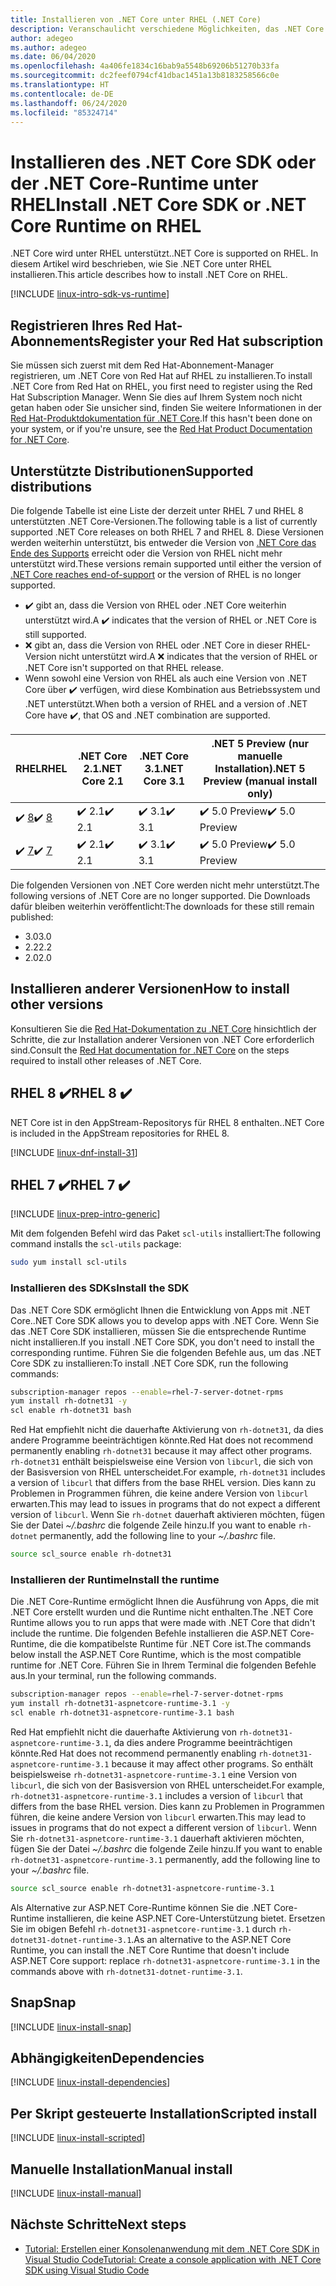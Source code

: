 ```yaml
---
title: Installieren von .NET Core unter RHEL (.NET Core)
description: Veranschaulicht verschiedene Möglichkeiten, das .NET Core SDK und die NET Core-Runtime unter RHEL zu installieren.
author: adegeo
ms.author: adegeo
ms.date: 06/04/2020
ms.openlocfilehash: 4a406fe1834c16bab9a5548b69206b51270b33fa
ms.sourcegitcommit: dc2feef0794cf41dbac1451a13b8183258566c0e
ms.translationtype: HT
ms.contentlocale: de-DE
ms.lasthandoff: 06/24/2020
ms.locfileid: "85324714"
---
```

# <a name="install-net-core-sdk-or-net-core-runtime-on-rhel"></a><span data-ttu-id="38743-103">Installieren des .NET Core SDK oder der .NET Core-Runtime unter RHEL</span><span class="sxs-lookup"><span data-stu-id="38743-103">Install .NET Core SDK or .NET Core Runtime on RHEL</span></span>

<span data-ttu-id="38743-104">.NET Core wird unter RHEL unterstützt.</span><span class="sxs-lookup"><span data-stu-id="38743-104">.NET Core is supported on RHEL.</span></span> <span data-ttu-id="38743-105">In diesem Artikel wird beschrieben, wie Sie .NET Core unter RHEL installieren.</span><span class="sxs-lookup"><span data-stu-id="38743-105">This article describes how to install .NET Core on RHEL.</span></span>

[!INCLUDE [linux-intro-sdk-vs-runtime](includes/linux-intro-sdk-vs-runtime.md)]

## <a name="register-your-red-hat-subscription"></a><span data-ttu-id="38743-106">Registrieren Ihres Red Hat-Abonnements</span><span class="sxs-lookup"><span data-stu-id="38743-106">Register your Red Hat subscription</span></span>

<span data-ttu-id="38743-107">Sie müssen sich zuerst mit dem Red Hat-Abonnement-Manager registrieren, um .NET Core von Red Hat auf RHEL zu installieren.</span><span class="sxs-lookup"><span data-stu-id="38743-107">To install .NET Core from Red Hat on RHEL, you first need to register using the Red Hat Subscription Manager.</span></span> <span data-ttu-id="38743-108">Wenn Sie dies auf Ihrem System noch nicht getan haben oder Sie unsicher sind, finden Sie weitere Informationen in der [Red Hat-Produktdokumentation für .NET Core](https://access.redhat.com/documentation/net_core/).</span><span class="sxs-lookup"><span data-stu-id="38743-108">If this hasn't been done on your system, or if you're unsure, see the [Red Hat Product Documentation for .NET Core](https://access.redhat.com/documentation/net_core/).</span></span>

## <a name="supported-distributions"></a><span data-ttu-id="38743-109">Unterstützte Distributionen</span><span class="sxs-lookup"><span data-stu-id="38743-109">Supported distributions</span></span>

<span data-ttu-id="38743-110">Die folgende Tabelle ist eine Liste der derzeit unter RHEL 7 und RHEL 8 unterstützten .NET Core-Versionen.</span><span class="sxs-lookup"><span data-stu-id="38743-110">The following table is a list of currently supported .NET Core releases on both RHEL 7 and RHEL 8.</span></span> <span data-ttu-id="38743-111">Diese Versionen werden weiterhin unterstützt, bis entweder die Version von [.NET Core das Ende des Supports](https://dotnet.microsoft.com/platform/support/policy/dotnet-core) erreicht oder die Version von RHEL nicht mehr unterstützt wird.</span><span class="sxs-lookup"><span data-stu-id="38743-111">These versions remain supported until either the version of [.NET Core reaches end-of-support](https://dotnet.microsoft.com/platform/support/policy/dotnet-core) or the version of RHEL is no longer supported.</span></span>

- <span data-ttu-id="38743-112">✔️ gibt an, dass die Version von RHEL oder .NET Core weiterhin unterstützt wird.</span><span class="sxs-lookup"><span data-stu-id="38743-112">A ✔️ indicates that the version of RHEL or .NET Core is still supported.</span></span>
- <span data-ttu-id="38743-113">❌ gibt an, dass die Version von RHEL oder .NET Core in dieser RHEL-Version nicht unterstützt wird.</span><span class="sxs-lookup"><span data-stu-id="38743-113">A ❌ indicates that the version of RHEL or .NET Core isn't supported on that RHEL release.</span></span>
- <span data-ttu-id="38743-114">Wenn sowohl eine Version von RHEL als auch eine Version von .NET Core über ✔️ verfügen, wird diese Kombination aus Betriebssystem und .NET unterstützt.</span><span class="sxs-lookup"><span data-stu-id="38743-114">When both a version of RHEL and a version of .NET Core have ✔️, that OS and .NET combination are supported.</span></span>

| <span data-ttu-id="38743-115">RHEL</span><span class="sxs-lookup"><span data-stu-id="38743-115">RHEL</span></span>                   | <span data-ttu-id="38743-116">.NET Core 2.1</span><span class="sxs-lookup"><span data-stu-id="38743-116">.NET Core 2.1</span></span> | <span data-ttu-id="38743-117">.NET Core 3.1</span><span class="sxs-lookup"><span data-stu-id="38743-117">.NET Core 3.1</span></span> | <span data-ttu-id="38743-118">.NET 5 Preview (nur manuelle Installation)</span><span class="sxs-lookup"><span data-stu-id="38743-118">.NET 5 Preview (manual install only)</span></span> |
|--------------------------|---------------|---------------|----------------|
| <span data-ttu-id="38743-119">✔️ [8](#rhel-8-)</span><span class="sxs-lookup"><span data-stu-id="38743-119">✔️ [8](#rhel-8-)</span></span> | <span data-ttu-id="38743-120">✔️ 2.1</span><span class="sxs-lookup"><span data-stu-id="38743-120">✔️ 2.1</span></span>        | <span data-ttu-id="38743-121">✔️ 3.1</span><span class="sxs-lookup"><span data-stu-id="38743-121">✔️ 3.1</span></span>        | <span data-ttu-id="38743-122">✔️ 5.0 Preview</span><span class="sxs-lookup"><span data-stu-id="38743-122">✔️ 5.0 Preview</span></span> |
| <span data-ttu-id="38743-123">✔️ [7](#rhel-7-)</span><span class="sxs-lookup"><span data-stu-id="38743-123">✔️ [7](#rhel-7-)</span></span> | <span data-ttu-id="38743-124">✔️ 2.1</span><span class="sxs-lookup"><span data-stu-id="38743-124">✔️ 2.1</span></span>        | <span data-ttu-id="38743-125">✔️ 3.1</span><span class="sxs-lookup"><span data-stu-id="38743-125">✔️ 3.1</span></span>        | <span data-ttu-id="38743-126">✔️ 5.0 Preview</span><span class="sxs-lookup"><span data-stu-id="38743-126">✔️ 5.0 Preview</span></span> |

<span data-ttu-id="38743-127">Die folgenden Versionen von .NET Core werden nicht mehr unterstützt.</span><span class="sxs-lookup"><span data-stu-id="38743-127">The following versions of .NET Core are no longer supported.</span></span> <span data-ttu-id="38743-128">Die Downloads dafür bleiben weiterhin veröffentlicht:</span><span class="sxs-lookup"><span data-stu-id="38743-128">The downloads for these still remain published:</span></span>

- <span data-ttu-id="38743-129">3.0</span><span class="sxs-lookup"><span data-stu-id="38743-129">3.0</span></span>
- <span data-ttu-id="38743-130">2.2</span><span class="sxs-lookup"><span data-stu-id="38743-130">2.2</span></span>
- <span data-ttu-id="38743-131">2.0</span><span class="sxs-lookup"><span data-stu-id="38743-131">2.0</span></span>

## <a name="how-to-install-other-versions"></a><span data-ttu-id="38743-132">Installieren anderer Versionen</span><span class="sxs-lookup"><span data-stu-id="38743-132">How to install other versions</span></span>

<span data-ttu-id="38743-133">Konsultieren Sie die [Red Hat-Dokumentation zu .NET Core](https://access.redhat.com/documentation/net_core/) hinsichtlich der Schritte, die zur Installation anderer Versionen von .NET Core erforderlich sind.</span><span class="sxs-lookup"><span data-stu-id="38743-133">Consult the [Red Hat documentation for .NET Core](https://access.redhat.com/documentation/net_core/) on the steps required to install other releases of .NET Core.</span></span>

## <a name="rhel-8-"></a><span data-ttu-id="38743-134">RHEL 8 ✔️</span><span class="sxs-lookup"><span data-stu-id="38743-134">RHEL 8 ✔️</span></span>

<span data-ttu-id="38743-135">NET Core ist in den AppStream-Repositorys für RHEL 8 enthalten.</span><span class="sxs-lookup"><span data-stu-id="38743-135">.NET Core is included in the AppStream repositories for RHEL 8.</span></span>

[!INCLUDE [linux-dnf-install-31](includes/linux-install-31-dnf.md)]

## <a name="rhel-7-"></a><span data-ttu-id="38743-136">RHEL 7 ✔️</span><span class="sxs-lookup"><span data-stu-id="38743-136">RHEL 7 ✔️</span></span>

[!INCLUDE [linux-prep-intro-generic](includes/linux-prep-intro-generic.md)]

<span data-ttu-id="38743-137">Mit dem folgenden Befehl wird das Paket `scl-utils` installiert:</span><span class="sxs-lookup"><span data-stu-id="38743-137">The following command installs the `scl-utils` package:</span></span>

```bash
sudo yum install scl-utils
```

### <a name="install-the-sdk"></a><span data-ttu-id="38743-138">Installieren des SDKs</span><span class="sxs-lookup"><span data-stu-id="38743-138">Install the SDK</span></span>

<span data-ttu-id="38743-139">Das .NET Core SDK ermöglicht Ihnen die Entwicklung von Apps mit .NET Core.</span><span class="sxs-lookup"><span data-stu-id="38743-139">.NET Core SDK allows you to develop apps with .NET Core.</span></span> <span data-ttu-id="38743-140">Wenn Sie das .NET Core SDK installieren, müssen Sie die entsprechende Runtime nicht installieren.</span><span class="sxs-lookup"><span data-stu-id="38743-140">If you install .NET Core SDK, you don't need to install the corresponding runtime.</span></span> <span data-ttu-id="38743-141">Führen Sie die folgenden Befehle aus, um das .NET Core SDK zu installieren:</span><span class="sxs-lookup"><span data-stu-id="38743-141">To install .NET Core SDK, run the following commands:</span></span>

```bash
subscription-manager repos --enable=rhel-7-server-dotnet-rpms
yum install rh-dotnet31 -y
scl enable rh-dotnet31 bash
```

<span data-ttu-id="38743-142">Red Hat empfiehlt nicht die dauerhafte Aktivierung von `rh-dotnet31`, da dies andere Programme beeinträchtigen könnte.</span><span class="sxs-lookup"><span data-stu-id="38743-142">Red Hat does not recommend permanently enabling `rh-dotnet31` because it may affect other programs.</span></span> <span data-ttu-id="38743-143">`rh-dotnet31` enthält beispielsweise eine Version von `libcurl`, die sich von der Basisversion von RHEL unterscheidet.</span><span class="sxs-lookup"><span data-stu-id="38743-143">For example, `rh-dotnet31` includes a version of `libcurl` that differs from the base RHEL version.</span></span> <span data-ttu-id="38743-144">Dies kann zu Problemen in Programmen führen, die keine andere Version von `libcurl` erwarten.</span><span class="sxs-lookup"><span data-stu-id="38743-144">This may lead to issues in programs that do not expect a different version of `libcurl`.</span></span> <span data-ttu-id="38743-145">Wenn Sie `rh-dotnet` dauerhaft aktivieren möchten, fügen Sie der Datei _~/.bashrc_ die folgende Zeile hinzu.</span><span class="sxs-lookup"><span data-stu-id="38743-145">If you want to enable `rh-dotnet` permanently, add the following line to your _~/.bashrc_ file.</span></span>

```bash
source scl_source enable rh-dotnet31
```

### <a name="install-the-runtime"></a><span data-ttu-id="38743-146">Installieren der Runtime</span><span class="sxs-lookup"><span data-stu-id="38743-146">Install the runtime</span></span>

<span data-ttu-id="38743-147">Die .NET Core-Runtime ermöglicht Ihnen die Ausführung von Apps, die mit .NET Core erstellt wurden und die Runtime nicht enthalten.</span><span class="sxs-lookup"><span data-stu-id="38743-147">The .NET Core Runtime allows you to run apps that were made with .NET Core that didn't include the runtime.</span></span> <span data-ttu-id="38743-148">Die folgenden Befehle installieren die ASP.NET Core-Runtime, die die kompatibelste Runtime für .NET Core ist.</span><span class="sxs-lookup"><span data-stu-id="38743-148">The commands below install the ASP.NET Core Runtime, which is the most compatible runtime for .NET Core.</span></span> <span data-ttu-id="38743-149">Führen Sie in Ihrem Terminal die folgenden Befehle aus.</span><span class="sxs-lookup"><span data-stu-id="38743-149">In your terminal, run the following commands.</span></span>

```bash
subscription-manager repos --enable=rhel-7-server-dotnet-rpms
yum install rh-dotnet31-aspnetcore-runtime-3.1 -y
scl enable rh-dotnet31-aspnetcore-runtime-3.1 bash
```

<span data-ttu-id="38743-150">Red Hat empfiehlt nicht die dauerhafte Aktivierung von `rh-dotnet31-aspnetcore-runtime-3.1`, da dies andere Programme beeinträchtigen könnte.</span><span class="sxs-lookup"><span data-stu-id="38743-150">Red Hat does not recommend permanently enabling `rh-dotnet31-aspnetcore-runtime-3.1` because it may affect other programs.</span></span> <span data-ttu-id="38743-151">So enthält beispielsweise `rh-dotnet31-aspnetcore-runtime-3.1` eine Version von `libcurl`, die sich von der Basisversion von RHEL unterscheidet.</span><span class="sxs-lookup"><span data-stu-id="38743-151">For example, `rh-dotnet31-aspnetcore-runtime-3.1` includes a version of `libcurl` that differs from the base RHEL version.</span></span> <span data-ttu-id="38743-152">Dies kann zu Problemen in Programmen führen, die keine andere Version von `libcurl` erwarten.</span><span class="sxs-lookup"><span data-stu-id="38743-152">This may lead to issues in programs that do not expect a different version of `libcurl`.</span></span> <span data-ttu-id="38743-153">Wenn Sie `rh-dotnet31-aspnetcore-runtime-3.1` dauerhaft aktivieren möchten, fügen Sie der Datei _~/.bashrc_ die folgende Zeile hinzu.</span><span class="sxs-lookup"><span data-stu-id="38743-153">If you want to enable `rh-dotnet31-aspnetcore-runtime-3.1` permanently, add the following line to your _~/.bashrc_ file.</span></span>

```bash
source scl_source enable rh-dotnet31-aspnetcore-runtime-3.1
```

<span data-ttu-id="38743-154">Als Alternative zur ASP.NET Core-Runtime können Sie die .NET Core-Runtime installieren, die keine ASP.NET Core-Unterstützung bietet. Ersetzen Sie im obigen Befehl `rh-dotnet31-aspnetcore-runtime-3.1` durch `rh-dotnet31-dotnet-runtime-3.1`.</span><span class="sxs-lookup"><span data-stu-id="38743-154">As an alternative to the ASP.NET Core Runtime, you can install the .NET Core Runtime that doesn't include ASP.NET Core support: replace `rh-dotnet31-aspnetcore-runtime-3.1` in the commands above with `rh-dotnet31-dotnet-runtime-3.1`.</span></span>

## <a name="snap"></a><span data-ttu-id="38743-155">Snap</span><span class="sxs-lookup"><span data-stu-id="38743-155">Snap</span></span>

[!INCLUDE [linux-install-snap](includes/linux-install-snap.md)]

## <a name="dependencies"></a><span data-ttu-id="38743-156">Abhängigkeiten</span><span class="sxs-lookup"><span data-stu-id="38743-156">Dependencies</span></span>

[!INCLUDE [linux-install-dependencies](includes/linux-install-dependencies.md)]

## <a name="scripted-install"></a><span data-ttu-id="38743-157">Per Skript gesteuerte Installation</span><span class="sxs-lookup"><span data-stu-id="38743-157">Scripted install</span></span>

[!INCLUDE [linux-install-scripted](includes/linux-install-scripted.md)]

## <a name="manual-install"></a><span data-ttu-id="38743-158">Manuelle Installation</span><span class="sxs-lookup"><span data-stu-id="38743-158">Manual install</span></span>

[!INCLUDE [linux-install-manual](includes/linux-install-manual.md)]

## <a name="next-steps"></a><span data-ttu-id="38743-159">Nächste Schritte</span><span class="sxs-lookup"><span data-stu-id="38743-159">Next steps</span></span>

- [<span data-ttu-id="38743-160">Tutorial: Erstellen einer Konsolenanwendung mit dem .NET Core SDK in Visual Studio Code</span><span class="sxs-lookup"><span data-stu-id="38743-160">Tutorial: Create a console application with .NET Core SDK using Visual Studio Code</span></span>](../tutorials/with-visual-studio-code.md)
